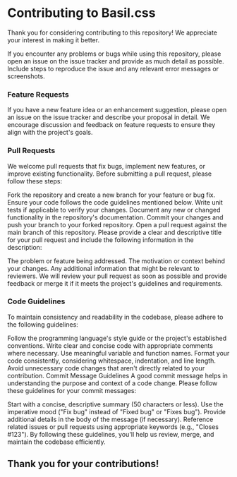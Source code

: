 # Contributing to Basil.css

Thank you for considering contributing to this repository! We appreciate your interest in making it better.

If you encounter any problems or bugs while using this repository, please open an issue on the issue tracker and provide as much detail as possible. Include steps to reproduce the issue and any relevant error messages or screenshots.

### Feature Requests

If you have a new feature idea or an enhancement suggestion, please open an issue on the issue tracker and describe your proposal in detail. We encourage discussion and feedback on feature requests to ensure they align with the project's goals.

### Pull Requests

We welcome pull requests that fix bugs, implement new features, or improve existing functionality. Before submitting a pull request, please follow these steps:

Fork the repository and create a new branch for your feature or bug fix.
Ensure your code follows the code guidelines mentioned below.
Write unit tests if applicable to verify your changes.
Document any new or changed functionality in the repository's documentation.
Commit your changes and push your branch to your forked repository.
Open a pull request against the main branch of this repository.
Please provide a clear and descriptive title for your pull request and include the following information in the description:

The problem or feature being addressed.
The motivation or context behind your changes.
Any additional information that might be relevant to reviewers.
We will review your pull request as soon as possible and provide feedback or merge it if it meets the project's guidelines and requirements.

### Code Guidelines

To maintain consistency and readability in the codebase, please adhere to the following guidelines:

Follow the programming language's style guide or the project's established conventions.
Write clear and concise code with appropriate comments where necessary.
Use meaningful variable and function names.
Format your code consistently, considering whitespace, indentation, and line length.
Avoid unnecessary code changes that aren't directly related to your contribution.
Commit Message Guidelines
A good commit message helps in understanding the purpose and context of a code change. Please follow these guidelines for your commit messages:

Start with a concise, descriptive summary (50 characters or less).
Use the imperative mood ("Fix bug" instead of "Fixed bug" or "Fixes bug").
Provide additional details in the body of the message (if necessary).
Reference related issues or pull requests using appropriate keywords (e.g., "Closes #123").
By following these guidelines, you'll help us review, merge, and maintain the codebase efficiently.

## Thank you for your contributions!
